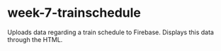 # week-7-trainschedule
Uploads data regarding a train schedule to Firebase. Displays this data through the HTML. 
